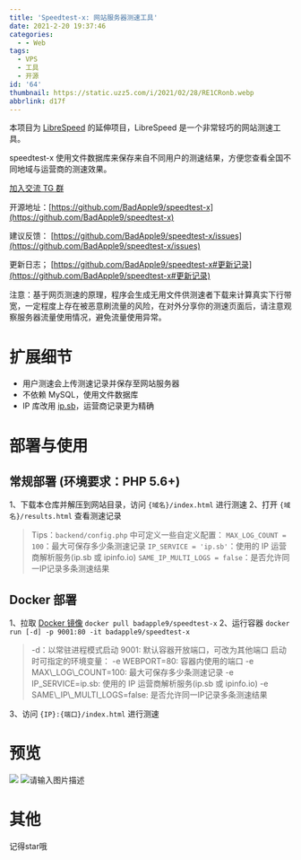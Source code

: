 ```yaml
---
title: 'Speedtest-x: 网站服务器测速工具'
date: 2021-2-20 19:37:46
categories:
  - - Web
tags:
  - VPS
  - 工具
  - 开源
id: '64'
thumbnail: https://static.uzz5.com/i/2021/02/28/RE1CRonb.webp
abbrlink: d17f
---
```



本项目为 [LibreSpeed](https://github.com/librespeed/speedtest) 的延伸项目，LibreSpeed 是一个非常轻巧的网站测速工具。 

speedtest-x 使用文件数据库来保存来自不同用户的测速结果，方便您查看全国不同地域与运营商的测速效果。 

[加入交流 TG 群](https://t.me/xiaozhu5) 

开源地址：[https://github.com/BadApple9/speedtest-x](https://github.com/BadApple9/speedtest-x) 

建议反馈： [https://github.com/BadApple9/speedtest-x/issues](https://github.com/BadApple9/speedtest-x/issues) 

更新日志； [https://github.com/BadApple9/speedtest-x#更新记录](https://github.com/BadApple9/speedtest-x#更新记录) 

注意：基于网页测速的原理，程序会生成无用文件供测速者下载来计算真实下行带宽，一定程度上存在被恶意刷流量的风险，在对外分享你的测速页面后，请注意观察服务器流量使用情况，避免流量使用异常。

# 扩展细节

*   用户测速会上传测速记录并保存至网站服务器
*   不依赖 MySQL，使用文件数据库
*   IP 库改用 [ip.sb](https://ip.sb/)，运营商记录更为精确

# 部署与使用

## 常规部署 (环境要求：PHP 5.6+)

1、下载本仓库并解压到网站目录，访问 `{域名}/index.html` 进行测速 2、打开 `{域名}/results.html` 查看测速记录

> Tips：`backend/config.php` 中可定义一些自定义配置： `MAX_LOG_COUNT = 100`：最大可保存多少条测速记录 `IP_SERVICE = 'ip.sb'`：使用的 IP 运营商解析服务(ip.sb 或 ipinfo.io) `SAME_IP_MULTI_LOGS = false`：是否允许同一IP记录多条测速结果

## Docker 部署

1、拉取 [Docker 镜像](https://hub.docker.com/r/badapple9/speedtest-x) `docker pull badapple9/speedtest-x` 2、运行容器 `docker run [-d] -p 9001:80 -it badapple9/speedtest-x`

> \-d：以常驻进程模式启动 9001: 默认容器开放端口，可改为其他端口 启动时可指定的环境变量： -e WEBPORT=80: 容器内使用的端口 -e MAX\\\_LOG\\\_COUNT=100: 最大可保存多少条测速记录 -e IP\_SERVICE=ip.sb: 使用的 IP 运营商解析服务(ip.sb 或 ipinfo.io) -e SAME\\\_IP\\\_MULTI\_LOGS=false: 是否允许同一IP记录多条测速结果

3、访问 `{IP}:{端口}/index.html` 进行测速

# 预览

![](https://static.uzz5.com/i/2021/02/28/4h6HRhhn.webp) ![请输入图片描述](https://static.uzz5.com/i/2021/02/28/fvEg3cXQ.webp "请输入图片描述")

# 其他

记得star哦